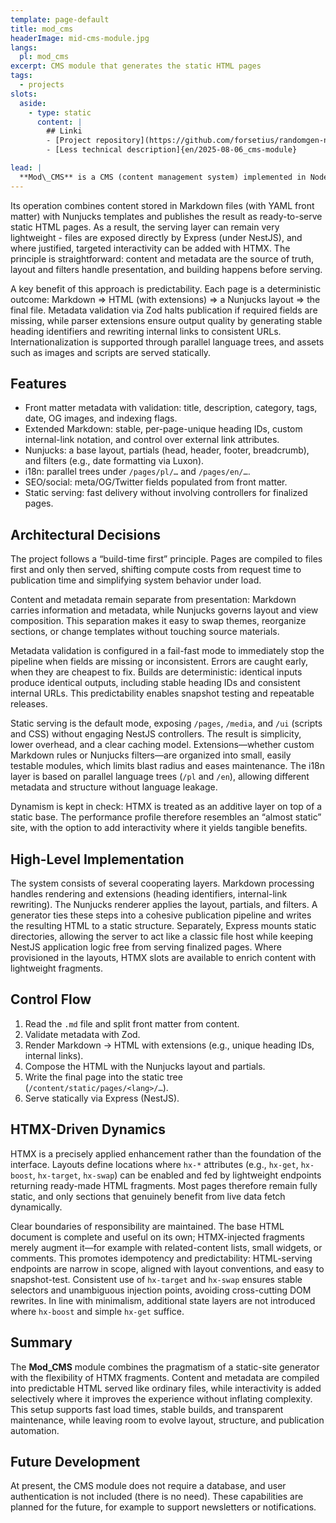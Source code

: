 ```yaml
---
template: page-default
title: mod_cms
headerImage: mid-cms-module.jpg
langs:
  pl: mod_cms
excerpt: CMS module that generates the static HTML pages
tags:
  - projects
slots:
  aside:
    - type: static
      content: |
        ## Linki
        - [Project repository](https://github.com/forsetius/randomgen-nest2)
        - [Less technical description]{en/2025-08-06_cms-module}

lead: |
  **Mod\_CMS** is a CMS (content management system) implemented in Node.js and TypeScript as a module within a NestJS application.
---
```

Its operation combines content stored in Markdown files (with YAML front matter) with Nunjucks templates and publishes the result as ready-to-serve static HTML pages. As a result, the serving layer can remain very lightweight - files are exposed directly by Express (under NestJS), and where justified, targeted interactivity can be added with HTMX. The principle is straightforward: content and metadata are the source of truth, layout and filters handle presentation, and building happens before serving.

A key benefit of this approach is predictability. Each page is a deterministic outcome: Markdown => HTML (with extensions) => a Nunjucks layout => the final file. Metadata validation via Zod halts publication if required fields are missing, while parser extensions ensure output quality by generating stable heading identifiers and rewriting internal links to consistent URLs. Internationalization is supported through parallel language trees, and assets such as images and scripts are served statically.

## Features

* Front matter metadata with validation: title, description, category, tags, date, OG images, and indexing flags.
* Extended Markdown: stable, per-page-unique heading IDs, custom internal-link notation, and control over external link attributes.
* Nunjucks: a base layout, partials (head, header, footer, breadcrumb), and filters (e.g., date formatting via Luxon).
* i18n: parallel trees under `/pages/pl/…` and `/pages/en/…`.
* SEO/social: meta/OG/Twitter fields populated from front matter.
* Static serving: fast delivery without involving controllers for finalized pages.

## Architectural Decisions

The project follows a “build-time first” principle. Pages are compiled to files first and only then served, shifting compute costs from request time to publication time and simplifying system behavior under load.

Content and metadata remain separate from presentation: Markdown carries information and metadata, while Nunjucks governs layout and view composition. This separation makes it easy to swap themes, reorganize sections, or change templates without touching source materials.

Metadata validation is configured in a fail-fast mode to immediately stop the pipeline when fields are missing or inconsistent. Errors are caught early, when they are cheapest to fix. Builds are deterministic: identical inputs produce identical outputs, including stable heading IDs and consistent internal URLs. This predictability enables snapshot testing and repeatable releases.

Static serving is the default mode, exposing `/pages`, `/media`, and `/ui` (scripts and CSS) without engaging NestJS controllers. The result is simplicity, lower overhead, and a clear caching model. Extensions—whether custom Markdown rules or Nunjucks filters—are organized into small, easily testable modules, which limits blast radius and eases maintenance. The i18n layer is based on parallel language trees (`/pl` and `/en`), allowing different metadata and structure without language leakage.

Dynamism is kept in check: HTMX is treated as an additive layer on top of a static base. The performance profile therefore resembles an “almost static” site, with the option to add interactivity where it yields tangible benefits.

## High-Level Implementation

The system consists of several cooperating layers. Markdown processing handles rendering and extensions (heading identifiers, internal-link rewriting). The Nunjucks renderer applies the layout, partials, and filters. A generator ties these steps into a cohesive publication pipeline and writes the resulting HTML to a static structure. Separately, Express mounts static directories, allowing the server to act like a classic file host while keeping NestJS application logic free from serving finalized pages. Where provisioned in the layouts, HTMX slots are available to enrich content with lightweight fragments.

## Control Flow

1. Read the `.md` file and split front matter from content.
2. Validate metadata with Zod.
3. Render Markdown → HTML with extensions (e.g., unique heading IDs, internal links).
4. Compose the HTML with the Nunjucks layout and partials.
5. Write the final page into the static tree (`/content/static/pages/<lang>/…`).
6. Serve statically via Express (NestJS).

## HTMX-Driven Dynamics

HTMX is a precisely applied enhancement rather than the foundation of the interface. Layouts define locations where `hx-*` attributes (e.g., `hx-get`, `hx-boost`, `hx-target`, `hx-swap`) can be enabled and fed by lightweight endpoints returning ready-made HTML fragments. Most pages therefore remain fully static, and only sections that genuinely benefit from live data fetch dynamically.

Clear boundaries of responsibility are maintained. The base HTML document is complete and useful on its own; HTMX-injected fragments merely augment it—for example with related-content lists, small widgets, or comments. This promotes idempotency and predictability: HTML-serving endpoints are narrow in scope, aligned with layout conventions, and easy to snapshot-test. Consistent use of `hx-target` and `hx-swap` ensures stable selectors and unambiguous injection points, avoiding cross-cutting DOM rewrites. In line with minimalism, additional state layers are not introduced where `hx-boost` and simple `hx-get` suffice.

## Summary

The **Mod_CMS** module combines the pragmatism of a static-site generator with the flexibility of HTMX fragments. Content and metadata are compiled into predictable HTML served like ordinary files, while interactivity is added selectively where it improves the experience without inflating complexity. This setup supports fast load times, stable builds, and transparent maintenance, while leaving room to evolve layout, structure, and publication automation.

## Future Development

At present, the CMS module does not require a database, and user authentication is not included (there is no need). These capabilities are planned for the future, for example to support newsletters or notifications.
